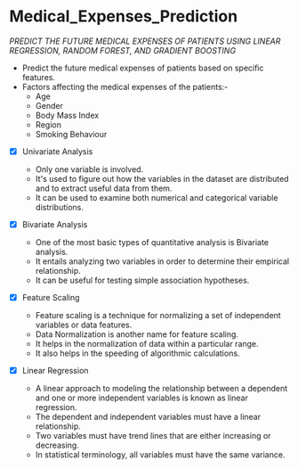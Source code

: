 # Medical_Expenses_Prediction
*PREDICT THE FUTURE MEDICAL EXPENSES OF PATIENTS USING LINEAR REGRESSION, RANDOM FOREST, AND GRADIENT BOOSTING*
- Predict the future medical expenses of patients based on specific features.
- Factors affecting the medical expenses of the patients:-
   - Age
   - Gender
   - Body Mass Index
   - Region
   - Smoking Behaviour	
   
- [x] Univariate Analysis
  - Only one variable is involved. 
  - It's used to figure out how the variables in the dataset are distributed and to extract useful data from them.
  - It can be used to examine both numerical and categorical variable distributions.
  
- [x] Bivariate Analysis
  + One of the most basic types of quantitative analysis is Bivariate analysis.
  + It entails analyzing two variables in order to determine their empirical relationship.
  + It can be useful for testing simple association hypotheses.

- [x] Feature Scaling
  + Feature scaling is a technique for normalizing a set of independent variables or data features.
  + Data Normalization is another name for feature scaling. 
  + It helps in the normalization of data within a particular range.
  + It also helps in the speeding of algorithmic calculations.
  
- [x] Linear Regression
  + A linear approach to modeling the relationship between a dependent and one or more independent variables is known as linear regression.
  + The dependent and independent variables must have a linear relationship. 
  + Two variables must have trend lines that are either increasing or decreasing.
  + In statistical terminology, all variables must have the same variance.
